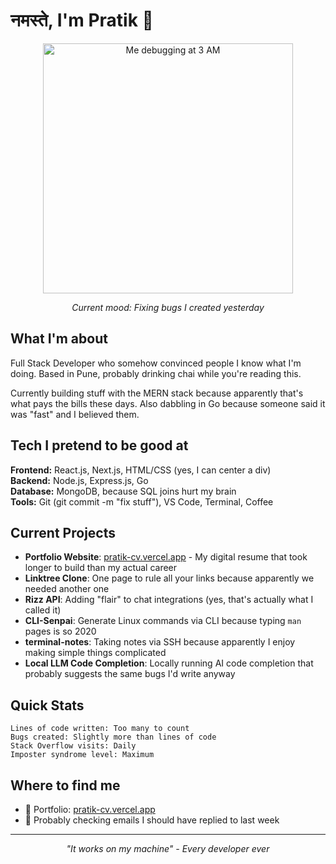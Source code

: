 
# नमस्ते, I'm Pratik 👋

<div align="center"> <img src="https://media.giphy.com/media/13HgwGsXF0aiGY/giphy.gif" width="400" alt="Me debugging at 3 AM"/> <p><i>Current mood: Fixing bugs I created yesterday</i></p> </div>

## What I'm about

Full Stack Developer who somehow convinced people I know what I'm doing. Based in Pune, probably drinking chai while you're reading this.

Currently building stuff with the MERN stack because apparently that's what pays the bills these days. Also dabbling in Go because someone said it was "fast" and I believed them.

## Tech I pretend to be good at

**Frontend:** React.js, Next.js, HTML/CSS (yes, I can center a div)  
**Backend:** Node.js, Express.js, Go  
**Database:** MongoDB, because SQL joins hurt my brain  
**Tools:** Git (git commit -m "fix stuff"), VS Code, Terminal, Coffee

## Current Projects

-   **Portfolio Website**: [pratik-cv.vercel.app](http://pratik-cv.vercel.app/) - My digital resume that took longer to build than my actual career
-   **Linktree Clone**: One page to rule all your links because apparently we needed another one
-   **Rizz API**: Adding "flair" to chat integrations (yes, that's actually what I called it)
-   **CLI-Senpai**: Generate Linux commands via CLI because typing `man` pages is so 2020
-   **terminal-notes**: Taking notes via SSH because apparently I enjoy making simple things complicated
-   **Local LLM Code Completion**: Locally running AI code completion that probably suggests the same bugs I'd write anyway

## Quick Stats

```
Lines of code written: Too many to count
Bugs created: Slightly more than lines of code
Stack Overflow visits: Daily
Imposter syndrome level: Maximum

```

## Where to find me

-   💼 Portfolio: [pratik-cv.vercel.app](http://pratik-cv.vercel.app/)
-   📧 Probably checking emails I should have replied to last week

----------

<div align="center"> <i>"It works on my machine" - Every developer ever</i> </div>
